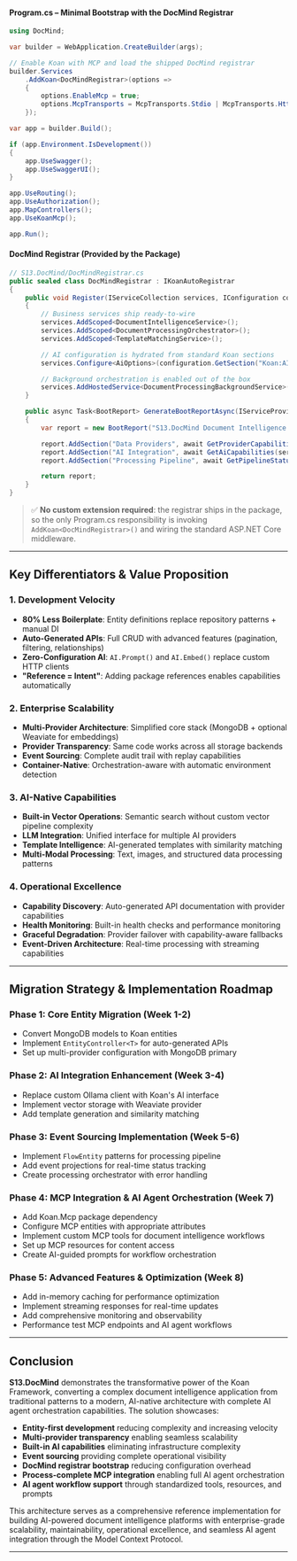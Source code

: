 
#### **Program.cs – Minimal Bootstrap with the DocMind Registrar**
```csharp
using DocMind;

var builder = WebApplication.CreateBuilder(args);

// Enable Koan with MCP and load the shipped DocMind registrar
builder.Services
    .AddKoan<DocMindRegistrar>(options =>
    {
        options.EnableMcp = true;
        options.McpTransports = McpTransports.Stdio | McpTransports.HttpSse;
    });

var app = builder.Build();

if (app.Environment.IsDevelopment())
{
    app.UseSwagger();
    app.UseSwaggerUI();
}

app.UseRouting();
app.UseAuthorization();
app.MapControllers();
app.UseKoanMcp();

app.Run();
```

#### **DocMind Registrar (Provided by the Package)**
```csharp
// S13.DocMind/DocMindRegistrar.cs
public sealed class DocMindRegistrar : IKoanAutoRegistrar
{
    public void Register(IServiceCollection services, IConfiguration configuration)
    {
        // Business services ship ready-to-wire
        services.AddScoped<DocumentIntelligenceService>();
        services.AddScoped<DocumentProcessingOrchestrator>();
        services.AddScoped<TemplateMatchingService>();

        // AI configuration is hydrated from standard Koan sections
        services.Configure<AiOptions>(configuration.GetSection("Koan:AI"));

        // Background orchestration is enabled out of the box
        services.AddHostedService<DocumentProcessingBackgroundService>();
    }

    public async Task<BootReport> GenerateBootReportAsync(IServiceProvider services)
    {
        var report = new BootReport("S13.DocMind Document Intelligence Platform");

        report.AddSection("Data Providers", await GetProviderCapabilities(services));
        report.AddSection("AI Integration", await GetAiCapabilities(services));
        report.AddSection("Processing Pipeline", await GetPipelineStatus(services));

        return report;
    }
}
```

> ✅ **No custom extension required**: the registrar ships in the package, so the only Program.cs responsibility is invoking `AddKoan<DocMindRegistrar>()` and wiring the standard ASP.NET Core middleware.

---

## **Key Differentiators & Value Proposition**

### **1. Development Velocity**
- **80% Less Boilerplate**: Entity definitions replace repository patterns + manual DI
- **Auto-Generated APIs**: Full CRUD with advanced features (pagination, filtering, relationships)
- **Zero-Configuration AI**: `AI.Prompt()` and `AI.Embed()` replace custom HTTP clients
- **"Reference = Intent"**: Adding package references enables capabilities automatically

### **2. Enterprise Scalability**
- **Multi-Provider Architecture**: Simplified core stack (MongoDB + optional Weaviate for embeddings)
- **Provider Transparency**: Same code works across all storage backends
- **Event Sourcing**: Complete audit trail with replay capabilities
- **Container-Native**: Orchestration-aware with automatic environment detection

### **3. AI-Native Capabilities**
- **Built-in Vector Operations**: Semantic search without custom vector pipeline complexity
- **LLM Integration**: Unified interface for multiple AI providers
- **Template Intelligence**: AI-generated templates with similarity matching
- **Multi-Modal Processing**: Text, images, and structured data processing patterns

### **4. Operational Excellence**
- **Capability Discovery**: Auto-generated API documentation with provider capabilities
- **Health Monitoring**: Built-in health checks and performance monitoring
- **Graceful Degradation**: Provider failover with capability-aware fallbacks
- **Event-Driven Architecture**: Real-time processing with streaming capabilities

---

## **Migration Strategy & Implementation Roadmap**

### **Phase 1: Core Entity Migration (Week 1-2)**
- Convert MongoDB models to Koan entities
- Implement `EntityController<T>` for auto-generated APIs
- Set up multi-provider configuration with MongoDB primary

### **Phase 2: AI Integration Enhancement (Week 3-4)**
- Replace custom Ollama client with Koan's AI interface
- Implement vector storage with Weaviate provider
- Add template generation and similarity matching

### **Phase 3: Event Sourcing Implementation (Week 5-6)**
- Implement `FlowEntity` patterns for processing pipeline
- Add event projections for real-time status tracking
- Create processing orchestrator with error handling

### **Phase 4: MCP Integration & AI Agent Orchestration (Week 7)**
- Add Koan.Mcp package dependency
- Configure MCP entities with appropriate attributes
- Implement custom MCP tools for document intelligence workflows
- Set up MCP resources for content access
- Create AI-guided prompts for workflow orchestration

### **Phase 5: Advanced Features & Optimization (Week 8)**
- Add in-memory caching for performance optimization
- Implement streaming responses for real-time updates
- Add comprehensive monitoring and observability
- Performance test MCP endpoints and AI agent workflows

---

## **Conclusion**

**S13.DocMind** demonstrates the transformative power of the Koan Framework, converting a complex document intelligence application from traditional patterns to a modern, AI-native architecture with complete AI agent orchestration capabilities. The solution showcases:

- **Entity-first development** reducing complexity and increasing velocity
- **Multi-provider transparency** enabling seamless scalability
- **Built-in AI capabilities** eliminating infrastructure complexity
- **Event sourcing** providing complete operational visibility
- **DocMind registrar bootstrap** reducing configuration overhead
- **Process-complete MCP integration** enabling full AI agent orchestration
- **AI agent workflow support** through standardized tools, resources, and prompts

This architecture serves as a comprehensive reference implementation for building AI-powered document intelligence platforms with enterprise-grade scalability, maintainability, operational excellence, and seamless AI agent integration through the Model Context Protocol.

---

